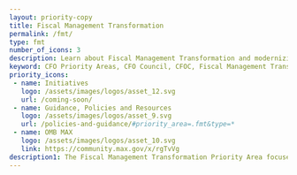 ```yaml
---
layout: priority-copy
title: Fiscal Management Transformation
permalink: /fmt/
type: fmt
number_of_icons: 3
description: Learn about Fiscal Management Transformation and modernizing federal financial information.
keyword: CFO Priority Areas, CFO Council, CFOC, Fiscal Management Transformation, FMT
priority_icons: 
 - name: Initiatives
   logo: /assets/images/logos/asset_12.svg
   url: /coming-soon/
 - name: Guidance, Policies and Resources
   logo: /assets/images/logos/asset_9.svg
   url: /policies-and-guidance/#priority_area=.fmt&type=*
 - name: OMB MAX
   logo: /assets/images/logos/asset_10.svg
   link: https://community.max.gov/x/rgTvVg
description1: The Fiscal Management Transformation Priority Area focuses on modernizing federal financial information to standardize solutions and provide accountability to taxpayers.
---
```



